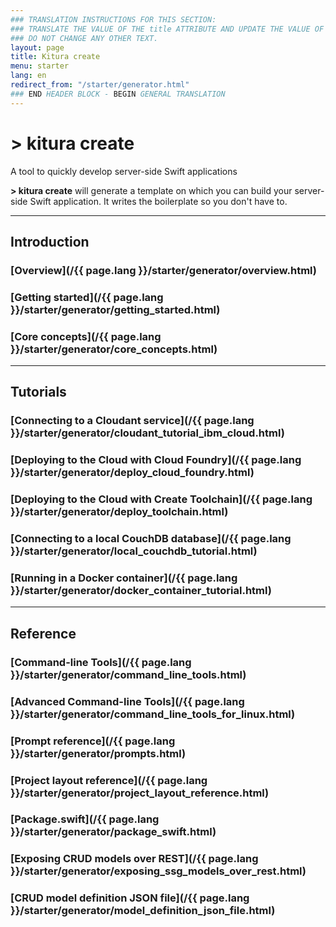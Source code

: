 ```yaml
---
### TRANSLATION INSTRUCTIONS FOR THIS SECTION:
### TRANSLATE THE VALUE OF THE title ATTRIBUTE AND UPDATE THE VALUE OF THE lang ATTRIBUTE.
### DO NOT CHANGE ANY OTHER TEXT.
layout: page
title: Kitura create
menu: starter
lang: en
redirect_from: "/starter/generator.html"
### END HEADER BLOCK - BEGIN GENERAL TRANSLATION
---
```



<div class="titleBlock">
	<h1>&gt; kitura create</h1>
	<p>A tool to quickly develop server-side Swift applications</p>
</div>

**&gt; kitura create** will generate a template on which you can build your server-side Swift application. It writes the boilerplate so you don't have to.

---


## Introduction

### [Overview](/{{ page.lang }}/starter/generator/overview.html)

### [Getting started](/{{ page.lang }}/starter/generator/getting_started.html)

### [Core concepts](/{{ page.lang }}/starter/generator/core_concepts.html)

---

## Tutorials

### [Connecting to a Cloudant service](/{{ page.lang }}/starter/generator/cloudant_tutorial_ibm_cloud.html)

### [Deploying to the Cloud with Cloud Foundry](/{{ page.lang }}/starter/generator/deploy_cloud_foundry.html)

### [Deploying to the Cloud with Create Toolchain](/{{ page.lang }}/starter/generator/deploy_toolchain.html)

### [Connecting to a local CouchDB database](/{{ page.lang }}/starter/generator/local_couchdb_tutorial.html)

### [Running in a Docker container](/{{ page.lang }}/starter/generator/docker_container_tutorial.html)
---

## Reference

### [Command-line Tools](/{{ page.lang }}/starter/generator/command_line_tools.html)

### [Advanced Command-line Tools](/{{ page.lang }}/starter/generator/command_line_tools_for_linux.html)

### [Prompt reference](/{{ page.lang }}/starter/generator/prompts.html)

### [Project layout reference](/{{ page.lang }}/starter/generator/project_layout_reference.html)

### [Package.swift](/{{ page.lang }}/starter/generator/package_swift.html)

### [Exposing CRUD models over REST](/{{ page.lang }}/starter/generator/exposing_ssg_models_over_rest.html)

### [CRUD model definition JSON file](/{{ page.lang }}/starter/generator/model_definition_json_file.html)

[info]: ../../../assets/info-blue.png
[warning]: ../../../assets/warning-red.png

